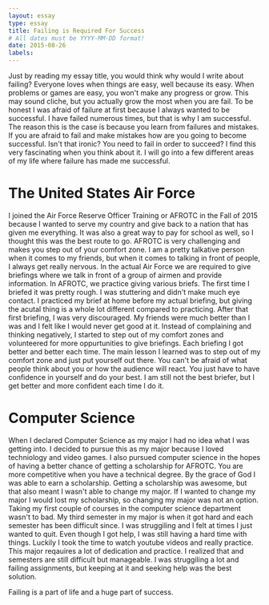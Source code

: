 ```yaml
---
layout: essay
type: essay
title: Failing is Required For Success 
# All dates must be YYYY-MM-DD format!
date: 2015-08-26
labels:
---
```


Just by reading my essay title, you would think why would I write about failing? Everyone loves when things are easy, well because its easy. When problems or games are easy, you won't make any progress or grow. This may sound cliche, but you actually grow the most when you are fail. To be honest I was afraid of failure at first because I always wanted to be successful. I have failed numerous times, but that is why I am successful. The reason this is the case is because you learn from failures and mistakes. If you are afraid to fail and make mistakes how are you going to become successful. Isn't that ironic? You need to fail in order to succeed? I find this very fascinating when you think about it. I will go into a few different areas of my life where failure has made me successful. 
# The United States Air Force 
I joined the Air Force Reserve Officer Training or AFROTC in the Fall of 2015 because I wanted to serve my country and give back to a nation that has given me everything. It was also a great way to pay for school as well, so I thought this was the best route to go. AFROTC is very challenging and makes you step out of your comfort zone. I am a pretty talkative person when it comes to my friends, but when it comes to talking in front of people, I always get really nervous. In the actual Air Force we are required to give briefings where we talk in front of a group of airmen and provide information. In AFROTC, we practice giving various briefs. The first time I briefed it was pretty rough. I was stuttering and didn't make much eye contact. I practiced my brief at home before my actual briefing, but giving the acutal thing is a whole lot different compared to practicing. After that first briefing, I was very discouraged. My friends were much better than I was and I felt like I would never get good at it. Instead of complaining and thinking negatively, I started to step out of my comfort zones and volunteered for more oppurtunities to give briefings. Each briefing I got better and better each time. The main lesson I learned was to step out of my comfort zone and just put yourself out there. You can't be afraid of what people think about you or how the audience will react. You just have to have confidence in yourself and do your best. I am still not the best briefer, but I get better and more confident each time I do it. 
# Computer Science 
When I declared Computer Science as my major I had no idea what I was getting into. I decided to pursue this as my major because I loved techniology and video games. I also pursued computer science in the hopes of having a better chance of getting a scholarship for AFROTC. You are more competitive when you have a technical degree. By the grace of God I was able to earn a scholarship. Getting a scholarship was awesome, but that also meant I wasn't able to change my major. If I wanted to change my major I would lost my scholarship, so changing my major was not an option. Taking my first couple of courses in the computer science department wasn't to bad. My third semester in my major is when it got hard and each semester has been difficult since. I was struggiling and I felt at times I just wanted to quit. Even though I got help, I was still having a hard time with things. Luckily I took the time to watch youtube videos and really practice. This major reqauires a lot of dedication and practice. I realized that and semesters are still difficult but manageable. I was struggiling a lot and failing assignments, but keeping at it and seeking help was the best solution. 







Failing is a part of life and a huge part of success. 
